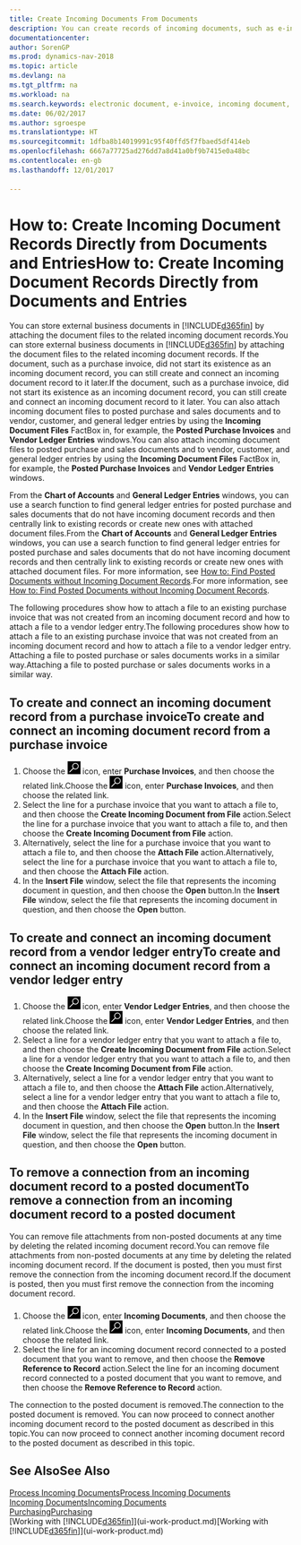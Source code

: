 ```yaml
---
title: Create Incoming Documents From Documents
description: You can create records of incoming documents, such as e-invoices, and manage OCR tasks, eCommerce, and document exchange.
documentationcenter: 
author: SorenGP
ms.prod: dynamics-nav-2018
ms.topic: article
ms.devlang: na
ms.tgt_pltfrm: na
ms.workload: na
ms.search.keywords: electronic document, e-invoice, incoming document, OCR, ecommerce, document exchange, import invoice
ms.date: 06/02/2017
ms.author: sgroespe
ms.translationtype: HT
ms.sourcegitcommit: 1dfba8b14019991c95f40ffd5f7fbaed5df414eb
ms.openlocfilehash: 6667a77725ad276dd7a8d41a0bf9b7415e0a48bc
ms.contentlocale: en-gb
ms.lasthandoff: 12/01/2017

---
```

# <a name="how-to-create-incoming-document-records-directly-from-documents-and-entries"></a><span data-ttu-id="bd04b-103">How to: Create Incoming Document Records Directly from Documents and Entries</span><span class="sxs-lookup"><span data-stu-id="bd04b-103">How to: Create Incoming Document Records Directly from Documents and Entries</span></span>
<span data-ttu-id="bd04b-104">You can store external business documents in [!INCLUDE[d365fin](includes/d365fin_md.md)] by attaching the document files to the related incoming document records.</span><span class="sxs-lookup"><span data-stu-id="bd04b-104">You can store external business documents in [!INCLUDE[d365fin](includes/d365fin_md.md)] by attaching the document files to the related incoming document records.</span></span> <span data-ttu-id="bd04b-105">If the document, such as a purchase invoice, did not start its existence as an incoming document record, you can still create and connect an incoming document record to it later.</span><span class="sxs-lookup"><span data-stu-id="bd04b-105">If the document, such as a purchase invoice, did not start its existence as an incoming document record, you can still create and connect an incoming document record to it later.</span></span> <span data-ttu-id="bd04b-106">You can also attach incoming document files to posted purchase and sales documents and to vendor, customer, and general ledger entries by using the **Incoming Document Files** FactBox in, for example, the **Posted Purchase Invoices** and **Vendor Ledger Entries** windows.</span><span class="sxs-lookup"><span data-stu-id="bd04b-106">You can also attach incoming document files to posted purchase and sales documents and to vendor, customer, and general ledger entries by using the **Incoming Document Files** FactBox in, for example, the **Posted Purchase Invoices** and **Vendor Ledger Entries** windows.</span></span>

<span data-ttu-id="bd04b-107">From the **Chart of Accounts** and **General Ledger Entries** windows, you can use a search function to find general ledger entries for posted purchase and sales documents that do not have incoming document records and then centrally link to existing records or create new ones with attached document files.</span><span class="sxs-lookup"><span data-stu-id="bd04b-107">From the **Chart of Accounts** and **General Ledger Entries** windows, you can use a search function to find general ledger entries for posted purchase and sales documents that do not have incoming document records and then centrally link to existing records or create new ones with attached document files.</span></span> <span data-ttu-id="bd04b-108">For more information, see [How to: Find Posted Documents without Incoming Document Records](across-how-find-posted-documents-without-income-document-records.md).</span><span class="sxs-lookup"><span data-stu-id="bd04b-108">For more information, see [How to: Find Posted Documents without Incoming Document Records](across-how-find-posted-documents-without-income-document-records.md).</span></span>

<span data-ttu-id="bd04b-109">The following procedures show how to attach a file to an existing purchase invoice that was not created from an incoming document record and how to attach a file to a vendor ledger entry.</span><span class="sxs-lookup"><span data-stu-id="bd04b-109">The following procedures show how to attach a file to an existing purchase invoice that was not created from an incoming document record and how to attach a file to a vendor ledger entry.</span></span> <span data-ttu-id="bd04b-110">Attaching a file to posted purchase or sales documents works in a similar way.</span><span class="sxs-lookup"><span data-stu-id="bd04b-110">Attaching a file to posted purchase or sales documents works in a similar way.</span></span>

## <a name="to-create-and-connect-an-incoming-document-record-from-a-purchase-invoice"></a><span data-ttu-id="bd04b-111">To create and connect an incoming document record from a purchase invoice</span><span class="sxs-lookup"><span data-stu-id="bd04b-111">To create and connect an incoming document record from a purchase invoice</span></span>
1. <span data-ttu-id="bd04b-112">Choose the ![Search for Page or Report](media/ui-search/search_small.png "Search for Page or Report icon") icon, enter **Purchase Invoices**, and then choose the related link.</span><span class="sxs-lookup"><span data-stu-id="bd04b-112">Choose the ![Search for Page or Report](media/ui-search/search_small.png "Search for Page or Report icon") icon, enter **Purchase Invoices**, and then choose the related link.</span></span>
2. <span data-ttu-id="bd04b-113">Select the line for a purchase invoice that you want to attach a file to, and then choose the **Create Incoming Document from File** action.</span><span class="sxs-lookup"><span data-stu-id="bd04b-113">Select the line for a purchase invoice that you want to attach a file to, and then choose the **Create Incoming Document from File** action.</span></span>
3. <span data-ttu-id="bd04b-114">Alternatively, select the line for a purchase invoice that you want to attach a file to, and then choose the **Attach File** action.</span><span class="sxs-lookup"><span data-stu-id="bd04b-114">Alternatively, select the line for a purchase invoice that you want to attach a file to, and then choose the **Attach File** action.</span></span>
4. <span data-ttu-id="bd04b-115">In the **Insert File** window, select the file that represents the incoming document in question, and then choose the **Open** button.</span><span class="sxs-lookup"><span data-stu-id="bd04b-115">In the **Insert File** window, select the file that represents the incoming document in question, and then choose the **Open** button.</span></span>

## <a name="to-create-and-connect-an-incoming-document-record-from-a-vendor-ledger-entry"></a><span data-ttu-id="bd04b-116">To create and connect an incoming document record from a vendor ledger entry</span><span class="sxs-lookup"><span data-stu-id="bd04b-116">To create and connect an incoming document record from a vendor ledger entry</span></span>
1. <span data-ttu-id="bd04b-117">Choose the ![Search for Page or Report](media/ui-search/search_small.png "Search for Page or Report icon") icon, enter **Vendor Ledger Entries**, and then choose the related link.</span><span class="sxs-lookup"><span data-stu-id="bd04b-117">Choose the ![Search for Page or Report](media/ui-search/search_small.png "Search for Page or Report icon") icon, enter **Vendor Ledger Entries**, and then choose the related link.</span></span>
2. <span data-ttu-id="bd04b-118">Select a line for a vendor ledger entry that you want to attach a file to, and then choose the **Create Incoming Document from File** action.</span><span class="sxs-lookup"><span data-stu-id="bd04b-118">Select a line for a vendor ledger entry that you want to attach a file to, and then choose the **Create Incoming Document from File** action.</span></span>
3. <span data-ttu-id="bd04b-119">Alternatively, select a line for a vendor ledger entry that you want to attach a file to, and then choose the **Attach File** action.</span><span class="sxs-lookup"><span data-stu-id="bd04b-119">Alternatively, select a line for a vendor ledger entry that you want to attach a file to, and then choose the **Attach File** action.</span></span>
4. <span data-ttu-id="bd04b-120">In the **Insert File** window, select the file that represents the incoming document in question, and then choose the **Open** button.</span><span class="sxs-lookup"><span data-stu-id="bd04b-120">In the **Insert File** window, select the file that represents the incoming document in question, and then choose the **Open** button.</span></span>

## <a name="to-remove-a-connection-from-an-incoming-document-record-to-a-posted-document"></a><span data-ttu-id="bd04b-121">To remove a connection from an incoming document record to a posted document</span><span class="sxs-lookup"><span data-stu-id="bd04b-121">To remove a connection from an incoming document record to a posted document</span></span>
<span data-ttu-id="bd04b-122">You can remove file attachments from non-posted documents at any time by deleting the related incoming document record.</span><span class="sxs-lookup"><span data-stu-id="bd04b-122">You can remove file attachments from non-posted documents at any time by deleting the related incoming document record.</span></span> <span data-ttu-id="bd04b-123">If the document is posted, then you must first remove the connection from the incoming document record.</span><span class="sxs-lookup"><span data-stu-id="bd04b-123">If the document is posted, then you must first remove the connection from the incoming document record.</span></span>

1. <span data-ttu-id="bd04b-124">Choose the ![Search for Page or Report](media/ui-search/search_small.png "Search for Page or Report icon") icon, enter **Incoming Documents**, and then choose the related link.</span><span class="sxs-lookup"><span data-stu-id="bd04b-124">Choose the ![Search for Page or Report](media/ui-search/search_small.png "Search for Page or Report icon") icon, enter **Incoming Documents**, and then choose the related link.</span></span>
2. <span data-ttu-id="bd04b-125">Select the line for an incoming document record connected to a posted document that you want to remove, and then choose the **Remove Reference to Record** action.</span><span class="sxs-lookup"><span data-stu-id="bd04b-125">Select the line for an incoming document record connected to a posted document that you want to remove, and then choose the **Remove Reference to Record** action.</span></span>

<span data-ttu-id="bd04b-126">The connection to the posted document is removed.</span><span class="sxs-lookup"><span data-stu-id="bd04b-126">The connection to the posted document is removed.</span></span> <span data-ttu-id="bd04b-127">You can now proceed to connect another incoming document record to the posted document as described in this topic.</span><span class="sxs-lookup"><span data-stu-id="bd04b-127">You can now proceed to connect another incoming document record to the posted document as described in this topic.</span></span>

## <a name="see-also"></a><span data-ttu-id="bd04b-128">See Also</span><span class="sxs-lookup"><span data-stu-id="bd04b-128">See Also</span></span>
[<span data-ttu-id="bd04b-129">Process Incoming Documents</span><span class="sxs-lookup"><span data-stu-id="bd04b-129">Process Incoming Documents</span></span>](across-process-income-documents.md)  
[<span data-ttu-id="bd04b-130">Incoming Documents</span><span class="sxs-lookup"><span data-stu-id="bd04b-130">Incoming Documents</span></span>](across-income-documents.md)  
[<span data-ttu-id="bd04b-131">Purchasing</span><span class="sxs-lookup"><span data-stu-id="bd04b-131">Purchasing</span></span>](purchasing-manage-purchasing.md)  
<span data-ttu-id="bd04b-132">[Working with [!INCLUDE[d365fin](includes/d365fin_md.md)]](ui-work-product.md)</span><span class="sxs-lookup"><span data-stu-id="bd04b-132">[Working with [!INCLUDE[d365fin](includes/d365fin_md.md)]](ui-work-product.md)</span></span>

